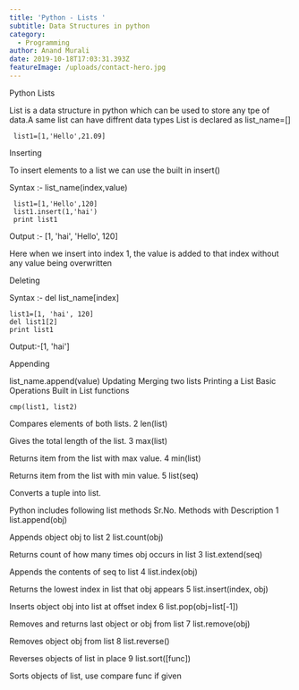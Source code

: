 ```yaml
---
title: 'Python - Lists '
subtitle: Data Structures in python
category:
  - Programming
author: Anand Murali
date: 2019-10-18T17:03:31.393Z
featureImage: /uploads/contact-hero.jpg
---
```

Python Lists

List is a data structure in python which can be used to store any tpe of data.A same list can have diffrent data types
List is declared as
list_name=[]

     list1=[1,'Hello',21.09]

Inserting

To insert elements to a list we can use the built in insert()

Syntax :- list_name(index,value)

     list1=[1,'Hello',120]
     list1.insert(1,'hai')
     print list1

Output :- [1, 'hai', 'Hello', 120]

Here when we insert into index 1, the value is added to that index without any value being overwritten

Deleting

Syntax :- del list_name[index]

    list1=[1, 'hai', 120]
    del list1[2]
    print list1

Output:-[1, 'hai']


Appending

list_name.append(value)
Updating
Merging two lists
Printing a List
Basic Operations
Built in List functions


 	cmp(list1, list2)

Compares elements of both lists.
2 	len(list)

Gives the total length of the list.
3 	max(list)

Returns item from the list with max value.
4 	min(list)

Returns item from the list with min value.
5 	list(seq)

Converts a tuple into list.

Python includes following list methods
Sr.No. 	Methods with Description
1 	list.append(obj)

Appends object obj to list
2 	list.count(obj)

Returns count of how many times obj occurs in list
3 	list.extend(seq)

Appends the contents of seq to list
4 	list.index(obj)

Returns the lowest index in list that obj appears
5 	list.insert(index, obj)

Inserts object obj into list at offset index
6 	list.pop(obj=list[-1])

Removes and returns last object or obj from list
7 	list.remove(obj)

Removes object obj from list
8 	list.reverse()

Reverses objects of list in place
9 	list.sort([func])

Sorts objects of list, use compare func if given
